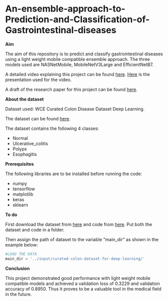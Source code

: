# An-ensemble-approach-to-Prediction-and-Classification-of-Gastrointestinal-diseases

**Aim**


The aim of this repository is to predict and classify gastrointestinal diseases using a light weight mobile compatible ensemble approach. The three models used are NASNetMobile, MobileNetV3Large and EfficientNetB7. 

A detailed video explaining this project can be found [here](https://youtu.be/gYgb3zhQskQ). [Here](https://github.com/AMjhagan/An-ensemble-approach-to-Prediction-and-Classification-of-Gastrointestinal-diseases/blob/main/Presentation.pptx) is the presentation used for the video.

A draft of the research paper for this project can be found [here](https://github.com/AMjhagan/An-ensemble-approach-to-Prediction-and-Classification-of-Gastrointestinal-diseases/blob/main/Prediction%20and%20Classification%20of%20Gastrointestinal%20Diseases%20.pdf).


**About the dataset**


Dataset used: WCE Curated Colon Disease Dataset Deep Learning.

The dataset can be found [here](https://drive.google.com/drive/folders/1BbDhOj90ZrwXQv1zC2atX-fgaTtsGno3?usp=sharing).

The dataset contains the following 4 classes:
* Normal
* Ulcerative_colitis
* Polyps
* Esophagitis


**Prerequisites**


The following libraries are to be installed before running the code:
* numpy
* tensorflow
* matplotlib
* keras
* sklearn

**To do**

First download the dataset from [here](https://drive.google.com/drive/folders/1BbDhOj90ZrwXQv1zC2atX-fgaTtsGno3?usp=sharing) and code from [here](https://github.com/AMjhagan/An-ensemble-approach-to-Prediction-and-Classification-of-Gastrointestinal-diseases/blob/main/Prediction%20and%20Classification.ipynb). Put both the dataset and code in a folder. 

Then assign the path of dataset to the variable "main_dir" as shown in the example below:

```python
#LOAD THE DATA
main_dir = '../input/curated-colon-dataset-for-deep-learning/'
```

**Conclusion**

This project demonstrated good performance with light weight mobile compatible models and achieved a validation loss of 0.3229 and validation accuracy of 0.8950. Thus it proves to be a valuable tool in the medical field in the future.
